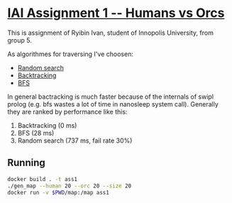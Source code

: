 # [IAI Assignment 1 -- Humans vs Orcs](https://github.com/i1i1/HumansVsOrcs)

This is assignment of Ryibin Ivan, student of Innopolis University, from group 5.

As algorithmes for traversing I've choosen:
* [Random search](./rand.pl)
* [Backtracking](./backtracking.pl)
* [BFS](./breadth.pl)

In general bactracking is much faster because of the internals of swipl prolog (e.g. bfs wastes a lot of time in nanosleep system call). Generally they are ranked by performance like this:
1. Backtracking (0 ms)
2. BFS (28 ms)
3. Random search (737 ms, fail rate 30%)

## Running
``` sh
docker build . -t ass1
./gen_map --human 20 --orc 20 --size 20
docker run -v $PWD/map:/map ass1
```
